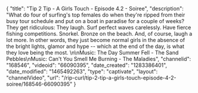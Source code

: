 {
    "title": "Tip 2 Tip - A Girls Touch - Episode 4.2 - Soiree",
    "description": "What do four of surfing's top females do when they're ripped from their busy tour schedule and put on a boat in paradise for a couple of weeks? They get ridiculous: They laugh. Surf perfect waves carelessly. Have fierce fishing competitions. Snorkel. Bronze on the beach. And, of course, laugh a lot more. In other words, they just become normal girls in the absence of the bright lights, glamor and hype -- which at the end of the day, is what they love being the most. \n\nMusic: The Day Summer Fell - The Sand Pebbles\nMusic: Can't You Smell Me Burning - The Maladies",
    "channelid": "168546",
    "videoid": "66090395",
    "date_created": "1283386401",
    "date_modified": "1465492263",
    "type": "captivate",
    "layout": "channelVideo",
    "url": "\/rip-curl\/tip-2-tip-a-girls-touch-episode-4-2-soiree\/168546-66090395"
}